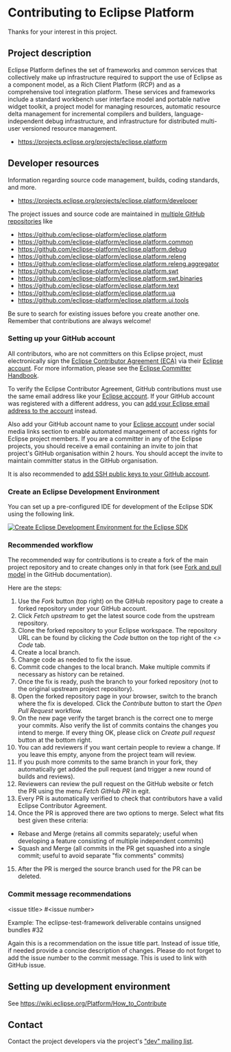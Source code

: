 # Contributing to Eclipse Platform

Thanks for your interest in this project.

## Project description

Eclipse Platform defines the set of frameworks and common services that
collectively make up infrastructure required to support the use of Eclipse as a
component model, as a Rich Client Platform (RCP) and as a comprehensive tool
integration platform. These services and frameworks include a standard workbench
user interface model and portable native widget toolkit, a project model for
managing resources, automatic resource delta management for incremental
compilers and builders, language-independent debug infrastructure, and
infrastructure for distributed multi-user versioned resource management.

* https://projects.eclipse.org/projects/eclipse.platform

## Developer resources

Information regarding source code management, builds, coding standards, and
more.

* https://projects.eclipse.org/projects/eclipse.platform/developer

The project issues and source code are maintained in [multiple GitHub repositories](https://github.com/orgs/eclipse-platform/repositories) like
* https://github.com/eclipse-platform/eclipse.platform
* https://github.com/eclipse-platform/eclipse.platform.common
* https://github.com/eclipse-platform/eclipse.platform.debug
* https://github.com/eclipse-platform/eclipse.platform.releng
* https://github.com/eclipse-platform/eclipse.platform.releng.aggregator
* https://github.com/eclipse-platform/eclipse.platform.swt
* https://github.com/eclipse-platform/eclipse.platform.swt.binaries
* https://github.com/eclipse-platform/eclipse.platform.text
* https://github.com/eclipse-platform/eclipse.platform.ua
* https://github.com/eclipse-platform/eclipse.platform.ui.tools


Be sure to search for existing issues before you create another one. Remember that
contributions are always welcome!

### Setting up your GitHub account

All contributors, who are not committers on this Eclipse project,
must electronically sign the [Eclipse Contributor Agreement (ECA)](https://www.eclipse.org/legal/ECA.php)
via their [Eclipse account](https://accounts.eclipse.org/).
For more information, please see the [Eclipse Committer Handbook](https://www.eclipse.org/projects/handbook/#contributing).

To verify the Eclipse Contributor Agreement, GitHub contributions must use the 
same email address like your [Eclipse account](https://accounts.eclipse.org/).
If your GitHub account was registered with a different address, you can [add your Eclipse
email address to the account](https://github.com/settings/emails) instead.

Also add your GitHub account name to your [Eclipse account](https://accounts.eclipse.org/) under social media links section
to enable automated management of access rights for Eclipse project members.
If you are a committer in any of the Eclipse projects, you should receive a email containing an invite to join 
that project's GitHub organisation within 2 hours. You should accept the invite 
to maintain committer status in the GitHub organisation.

It is also recommended to [add SSH public keys to your GitHub account](https://github.com/settings/keys).

### Create an Eclipse Development Environment

You can set up a pre-configured IDE for development of the Eclipse SDK using the following link.

[![Create Eclipse Development Environment for the Eclipse SDK](https://download.eclipse.org/oomph/www/setups/svg/Platform_SDK.svg)](https://www.eclipse.org/setups/installer/?url=https://raw.githubusercontent.com/eclipse-platform/eclipse.platform.releng.aggregator/master/oomph/PlatformSDKConfiguration.setup&show=true "Click to open Eclipse-Installer Auto Launch or drag onto your running installer's title area")

### Recommended workflow

The recommended way for contributions is to create a fork of the main project repository and to create changes only in that fork
(see [Fork and pull model](https://docs.github.com/en/pull-requests/collaborating-with-pull-requests/getting-started/about-collaborative-development-models#fork-and-pull-model) in the GitHub documentation).

Here are the steps:

1. Use the _Fork_ button (top right) on the GitHub repository page to create a forked repository under your GitHub account.
2. Click _Fetch upstream_ to get the latest source code from the upstream repository.
3. Clone the forked repository to your Eclipse workspace. The repository URL can be found by clicking the _Code_ button on the top right of the _<> Code_ tab.
4. Create a local branch.
5. Change code as needed to fix the issue.
6. Commit code changes to the local branch. Make multiple commits if necessary as history can be retained.
7. Once the fix is ready, push the branch to your forked repository (not to the original upstream project repository).
8. Open the forked repository page in your browser, switch to the branch where the fix is developed. Click the _Contribute_ button to start the _Open Pull Request_ workflow.
9. On the new page verify the target branch is the correct one to merge your commits. Also verify the list of commits contains the changes you intend to merge. If every thing OK, please click on _Create pull request_ button at the bottom right.
10. You can add reviewers if you want certain people to review a change. If you leave this empty, anyone from the project team will review.
11. If you push more commits to the same branch in your fork, they automatically get added the pull request (and trigger a new round of builds and reviews).
12. Reviewers can review the pull request on the GitHub website or fetch the PR using the menu _Fetch GitHub PR_ in egit.
13. Every PR is automatically verified to check that contributors have a valid Eclipse Contributor Agreement.
14. Once the PR is approved there are two options to merge. Select what fits best given these criteria:
  * Rebase and Merge (retains all commits separately; useful when developing a feature consisting of multiple independent commits)
  * Squash and Merge (all commits in the PR get squashed into a single commit; useful to avoid separate "fix comments" commits)
15. After the PR is merged the source branch used for the PR can be deleted. 

### Commit message recommendations

  \<issue title\> \#\<issue number\>
  
  Example: The eclipse-test-framework deliverable contains unsigned bundles \#32
  
  Again this is a recommendation on the issue title part. Instead of issue title, if needed provide a concise description of changes. 
  Please do not forget to add the issue number to the commit message. This is used to link with GitHub issue.

## Setting up development environment

See https://wiki.eclipse.org/Platform/How_to_Contribute

## Contact

Contact the project developers via the project's ["dev" mailing list](https://dev.eclipse.org/mailman/listinfo/platform-dev).

